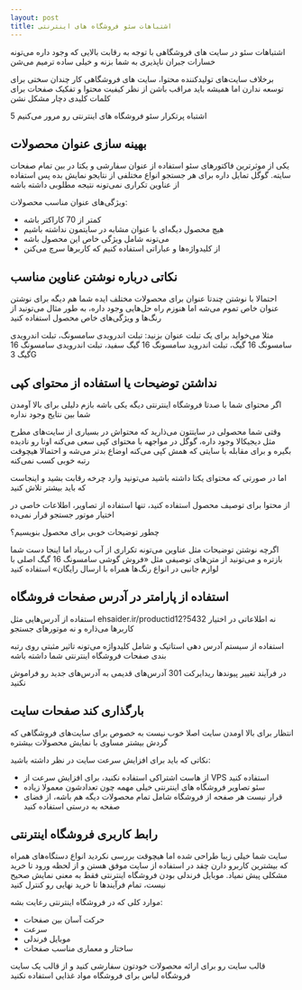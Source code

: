 ```yaml
---
layout: post
title: اشتباهات سئو فروشگاه های اینترنتی
---
```


اشتباهات سئو در سایت های فروشگاهی با توجه به رقابت بالایی که وجود داره می‌تونه خسارات جبران ناپذیری به شما بزنه و خیلی ساده ترمیم می‌شن

برخلاف سایت‌های تولیدکننده محتوا، سایت های فروشگاهی کار چندان سختی برای توسعه ندارن اما همیشه باید مراقب باشن از نظر کیفیت محتوا و تفکیک صفحات برای کلمات کلیدی دچار مشکل نشن

5 اشتباه پرتکرار سئو فروشگاه های اینترنتی رو مرور می‌کنیم

## بهینه سازی عنوان محصولات

یکی از موثرترین فاکتورهای سئو استفاده از عنوان سفارشی و یکتا در بین تمام صفحات سایته. گوگل تمایل داره برای هر جستجو انواع مختلفی از نتایجو نمایش بده پس استفاده از عناوین تکراری نمی‌تونه نتیجه مطلوبی داشته باشه

ویژگی‌های عنوان مناسب محصولات:

- کمتر از 70 کاراکتر باشه
- هیچ محصول دیگه‌ای با عنوان مشابه در سایتمون نداشته باشیم
- می‌تونه شامل ویژگی خاص این محصول باشه
- از کلیدواژه‌ها و عباراتی استفاده کنیم که کاربرها سرچ می‌کنن

## نکاتی درباره نوشتن عناوین مناسب

احتمالا با نوشتن چندتا عنوان برای محصولات مختلف ایده شما هم دیگه برای نوشتن عنوان خاص تموم می‌شه اما هنوزم راه حل‌هایی وجود داره، به طور مثال می‌تونید از رنگ‌ها و ویژگی‌های خاص محصول استفاده کنید

مثلا می‌خواید برای یک تبلت عنوان بزنید: تبلت اندرویدی سامسونگ، تبلت اندرویدی سامسونگ 16 گیگ، تبلت اندروید سامسونگ 16 گیگ سفید، تبلت اندرویدی سامسونگ 16 گیگ 3G

## نداشتن توضیحات یا استفاده از محتوای کپی

اگر محتوای شما با صدتا فروشگاه اینترنتی دیگه یکی باشه بازم دلیلی برای بالا آومدن شما بین نتایج وجود نداره

وقتی شما محصولی در سایتتون می‌ذارید که محتواش در بسیاری از سایت‌های مطرح مثل دیجیکالا وجود داره، گوگل در مواجهه با محتوای کپی سعی می‌کنه اونا رو نادیده بگیره و برای مقابله با سایتی که همش کپی می‌کنه اوضاع بدتر می‌شه و احتمالا هیچوقت رتبه خوبی کسب نمی‌کنه

اما در صورتی که محتوای یکتا داشته باشید می‌تونید وارد چرخه رقابت بشید و اینجاست که باید بیشتر تلاش کنید

از محتوا برای توصیف محصول استفاده کنید، تنها استفاده از تصاویر، اطلاعات خاصی در اختیار موتور جستجو قرار نمی‌ده

چطور توضیحات خوبی برای محصول بنویسیم؟

اگرچه نوشتن توضیحات مثل عناوین می‌تونه تکراری از آب دربیاد اما اینجا دست شما بازتره و می‌تونید از متن‌های توصیفی مثل «فروش گوشی سامسونگ 16 گیگ اصلی با لوازم جانبی در انواع رنگ‌ها همراه با ارسال رایگان» استفاده کنید

## استفاده از پارامتر در آدرس صفحات فروشگاه

استفاده از آدرس‌هایی مثل ehsaider.ir/productid12?5432 نه اطلاعاتی در اختیار کاربرها می‌ذاره و نه موتورهای جستجو

استفاده از سیستم آدرس دهی استاتیک و شامل کلیدواژه می‌تونه تاثیر مثبتی روی رتبه بندی صفحات فروشگاه اینترنتی شما داشته باشه

در فرآیند تغییر پیوندها ریدایرکت 301 آدرس‌های قدیمی به آدرس‌های جدید رو فراموش نکنید

## بارگذاری کند صفحات سایت

انتظار برای بالا اومدن سایت اصلا خوب نیست به خصوص برای سایت‌های فروشگاهی که گردش بیشتر مساوی با نمایش محصولات بیشتره

نکاتی که باید برای افزایش سرعت سایت در نظر داشته باشید:

- از هاست اشتراکی استفاده نکنید، برای افزایش سرعت از VPS استفاده کنید
- سئو تصاویر فروشگاه های اینترنتی خیلی مهمه چون تعدادشون معمولا زیاده
- قرار نیست هر صفحه از فروشگاه شامل تمام محصولات دیگه هم باشه، از فضای صفحه به درستی استفاده کنید

## رابط کاربری فروشگاه اینترنتی

سایت شما خیلی زیبا طراحی شده اما هیچوقت بررسی نکردید انواع دستگاه‌های همراه که بیشترین کاربرو دارن چقد در استفاده از سایت موفق هستن و از لحظه ورود تا خرید مشکلی پیش نمیاد. موبایل فرندلی بودن فروشگاه اینترنتی فقط به معنی نمایش صحیح نیست، تمام فرآیندها تا خرید نهایی رو کنترل کنید

موارد کلی که در فروشگاه اینترنتی رعایت بشه:

- حرکت آسان بین صفحات
- سرعت
- موبایل فرندلی
- ساختار و معماری مناسب صفحات

قالب سایت رو برای ارائه محصولات خودتون سفارشی کنید و از قالب یک سایت فروشگاه لباس برای فروشگاه مواد غذایی استفاده نکنید
